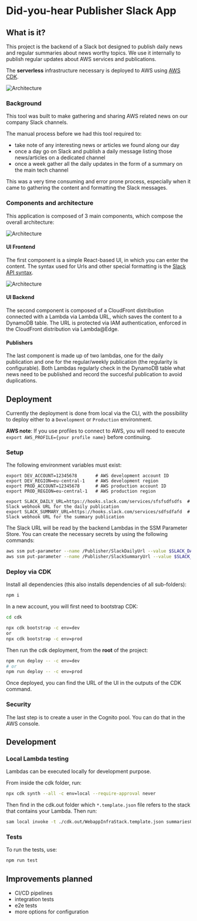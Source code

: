 # Did-you-hear Publisher Slack App

## What is it?

This project is the backend of a Slack bot designed to publish daily news and regular summaries about news worthy topics. We use it internally to publish regular updates about AWS services and publications.

The **serverless** infrastructure necessary is deployed to AWS using [AWS CDK](https://docs.aws.amazon.com/cdk/v2/guide/home.html).

![Architecture](docs/example-views.png)

### Background

This tool was built to make gathering and sharing AWS related news on our company Slack channels.

The manual process before we had this tool required to:

- take note of any interesting news or articles we found along our day
- once a day go on Slack and publish a daily message listing those news/articles on a dedicated channel
- once a week gather all the daily updates in the form of a summary on the main tech channel

This was a very time consuming and error prone process, especially when it came to gathering the content and formatting the Slack messages.

### Components and architecture

This application is composed of 3 main components, which compose the overall architecture: 

![Architecture](docs/architecture.png)

#### UI Frontend

The first component is a simple React-based UI, in which you can enter the content. The syntax used for Urls and other special formatting is the [Slack API syntax](https://api.slack.com/reference/surfaces/formatting).  

![Architecture](docs/ui-view.png)

#### UI Backend

The second component is composed of a CloudFront distribution connected with a Lambda via Lambda URL, which saves the content to a DynamoDB table. The URL is protected via IAM authentication, enforced in the CloudFront distribution via Lambda@Edge.

#### Publishers

The last component is made up of two lambdas, one for the daily publication and one for the regular/weekly publication (the regularity is configurable). Both Lambdas regularly check in the DynamoDB table what news need to be published and record the succesful publication to avoid duplications.

## Deployment

Currently the deployment is done from local via the CLI, with the possibility to deploy either to a `Development` or `Production` environment. 

**AWS note**: If you use profiles to connect to AWS, you will need to execute `export AWS_PROFILE={your profile name}` before continuing.

### Setup

The following environment variables must exist:

```
export DEV_ACCOUNT=12345678       # AWS development account ID
export DEV_REGION=eu-central-1    # AWS development region
export PROD_ACCOUNT=12345678      # AWS production account ID
export PROD_REGION=eu-central-1   # AWS production region

export SLACK_DAILY_URL=https://hooks.slack.com/services/sfsfsdfsdfs  # Slack webhook URL for the daily publication 
export SLACK_SUMMARY_URL=https://hooks.slack.com/services/sdfsdfafd  # Slack webhook URL for the summary publication
```

The Slack URL will be read by the backend Lambdas in the SSM Parameter Store. You can create the necessary secrets by using the following commands:

```bash
aws ssm put-parameter --name /Publisher/SlackDailyUrl --value $SLACK_DAILY_URL --type SecureString
aws ssm put-parameter --name /Publisher/SlackSummaryUrl --value $SLACK_SUMMARY_URL --type SecureString
```

### Deploy via CDK

Install all dependencies (this also installs dependencies of all sub-folders):

```bash
npm i
```

In a new account, you will first need to bootstrap CDK:

```bash
cd cdk

npx cdk bootstrap -c env=dev
or
npx cdk bootstrap -c env=prod
```

Then run the cdk deployment, from the **root** of the project:

```bash
npm run deploy -- -c env=dev
# or
npm run deploy -- -c env=prod
```

Once deployed, you can find the URL of the UI in the outputs of the CDK command. 

### Security

The last step is to create a user in the Cognito pool. You can do that in the AWS console.

## Development

### Local Lambda testing

Lambdas can be executed locally for development purpose. 

From inside the cdk folder, run:

```sh
npx cdk synth --all -c env=local --require-approval never
```

Then find in the cdk.out folder which `*.template.json` file refers to the stack that contains your Lambda. Then run:

```sh
sam local invoke -t ./cdk.out/WebappInfraStack.template.json summariesGeneratorLambda -e test/example-lambda-url-event.json
```

### Tests

To run the tests, use:

```bash
npm run test
```

## Improvements planned

- CI/CD pipelines
- integration tests
- e2e tests
- more options for configuration